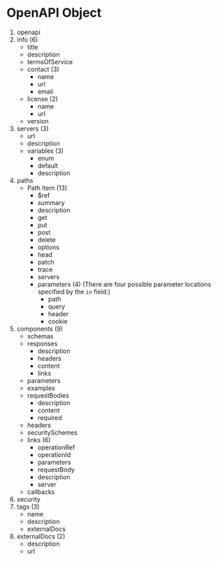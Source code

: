 # OpenAPI Object

1. openapi
2. info (6)
    * title
    * description
    * termsOfService
    * contact (3)
      * name
      * url
      * email
    * license (2)
      * name
      * url
    * version
 3. servers (3)
    * url
    * description
    * variables (3)
      * enum
      * default
      * description
4. paths
    * Path Item (13)
      * $ref	
      * summary
      * description
      * get
      * put
      * post
      * delete
      * options
      * head
      * patch
      * trace
      * servers
      * parameters (4) (There are four possible parameter locations specified by the `in` field:)
        * path 
        * query
        * header
        * cookie
5. components (9)
    * schemas
    * responses
      * description
      * headers
      * content
      * links
    * parameters
    * examples
    * requestBodies
      * description
      * content
      * required
    * headers
    * securitySchemes
    * links (6)
      * operationRef
      * operationId
      * parameters
      * requestBody
      * description
      * server
    * callbacks
6. security
7. tags (3)
    * name
    * description
    * externalDocs
8. externalDocs (2)
    * description
    * url


